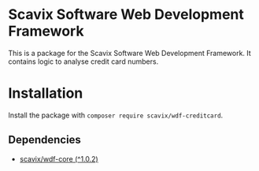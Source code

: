 Scavix Software Web Development Framework
=========================================
This is a package for the Scavix Software Web Development Framework.
It contains logic to analyse credit card numbers.

Installation
============
Install the package with `composer require scavix/wdf-creditcard`.

Dependencies
------------
* [scavix/wdf-core (^1.0.2)](https://packagist.org/packages/scavix/wdf-core#v1.0.2)
